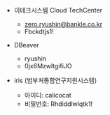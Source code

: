 - 이테크시스템 Cloud TechCenter
	- zero.ryushin@bankle.co.kr
	- Fbckdtjs1!

- DBeaver
	- ryushin
	- 0jx6MzwltgifiJO

- iris (범부처통합연구지원시스템)
	- 아이디: calicocat
	- 비밀번호: Rhdiddlwlqtk1!